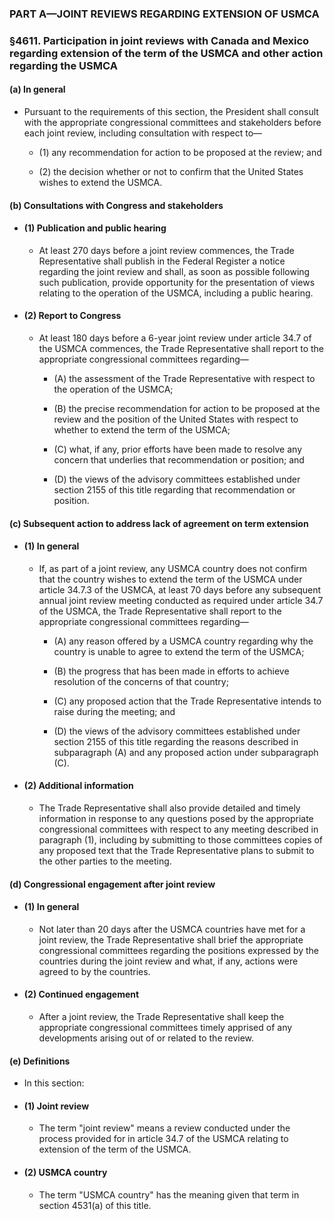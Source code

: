 ### PART A—JOINT REVIEWS REGARDING EXTENSION OF USMCA

### §4611. Participation in joint reviews with Canada and Mexico regarding extension of the term of the USMCA and other action regarding the USMCA
#### (a) In general
* Pursuant to the requirements of this section, the President shall consult with the appropriate congressional committees and stakeholders before each joint review, including consultation with respect to—

  * (1) any recommendation for action to be proposed at the review; and

  * (2) the decision whether or not to confirm that the United States wishes to extend the USMCA.

#### (b) Consultations with Congress and stakeholders
* #### (1) Publication and public hearing
  * At least 270 days before a joint review commences, the Trade Representative shall publish in the Federal Register a notice regarding the joint review and shall, as soon as possible following such publication, provide opportunity for the presentation of views relating to the operation of the USMCA, including a public hearing.

* #### (2) Report to Congress
  * At least 180 days before a 6-year joint review under article 34.7 of the USMCA commences, the Trade Representative shall report to the appropriate congressional committees regarding—

    * (A) the assessment of the Trade Representative with respect to the operation of the USMCA;

    * (B) the precise recommendation for action to be proposed at the review and the position of the United States with respect to whether to extend the term of the USMCA;

    * (C) what, if any, prior efforts have been made to resolve any concern that underlies that recommendation or position; and

    * (D) the views of the advisory committees established under section 2155 of this title regarding that recommendation or position.

#### (c) Subsequent action to address lack of agreement on term extension
* #### (1) In general
  * If, as part of a joint review, any USMCA country does not confirm that the country wishes to extend the term of the USMCA under article 34.7.3 of the USMCA, at least 70 days before any subsequent annual joint review meeting conducted as required under article 34.7 of the USMCA, the Trade Representative shall report to the appropriate congressional committees regarding—

    * (A) any reason offered by a USMCA country regarding why the country is unable to agree to extend the term of the USMCA;

    * (B) the progress that has been made in efforts to achieve resolution of the concerns of that country;

    * (C) any proposed action that the Trade Representative intends to raise during the meeting; and

    * (D) the views of the advisory committees established under section 2155 of this title regarding the reasons described in subparagraph (A) and any proposed action under subparagraph (C).

* #### (2) Additional information
  * The Trade Representative shall also provide detailed and timely information in response to any questions posed by the appropriate congressional committees with respect to any meeting described in paragraph (1), including by submitting to those committees copies of any proposed text that the Trade Representative plans to submit to the other parties to the meeting.

#### (d) Congressional engagement after joint review
* #### (1) In general
  * Not later than 20 days after the USMCA countries have met for a joint review, the Trade Representative shall brief the appropriate congressional committees regarding the positions expressed by the countries during the joint review and what, if any, actions were agreed to by the countries.

* #### (2) Continued engagement
  * After a joint review, the Trade Representative shall keep the appropriate congressional committees timely apprised of any developments arising out of or related to the review.

#### (e) Definitions
* In this section:

* #### (1) Joint review
  * The term "joint review" means a review conducted under the process provided for in article 34.7 of the USMCA relating to extension of the term of the USMCA.

* #### (2) USMCA country
  * The term "USMCA country" has the meaning given that term in section 4531(a) of this title.